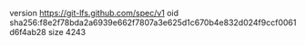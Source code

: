 version https://git-lfs.github.com/spec/v1
oid sha256:f8e2f78bda2a6939e662f7807a3e625d1c670b4e832d024f9ccf0061d6f4ab28
size 4243

